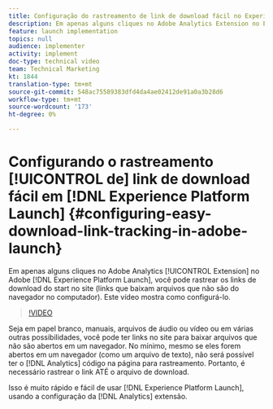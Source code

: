 ```yaml
---
title: Configuração do rastreamento de link de download fácil no Experience Platform Launch
description: Em apenas alguns cliques no Adobe Analytics Extension no Experience Platform Launch, você pode rastrear os links de download do start no seu site (links que baixam arquivos que não são do navegador no computador). Este vídeo mostra como configurá-lo.
feature: launch implementation
topics: null
audience: implementer
activity: implement
doc-type: technical video
team: Technical Marketing
kt: 1844
translation-type: tm+mt
source-git-commit: 548ac75589383dfd4da4ae02412de91a0a3b28d6
workflow-type: tm+mt
source-wordcount: '173'
ht-degree: 0%

---
```



# Configurando o rastreamento [!UICONTROL de] link de download fácil em [!DNL Experience Platform Launch] {#configuring-easy-download-link-tracking-in-adobe-launch}

Em apenas alguns cliques no Adobe Analytics [!UICONTROL Extension] no Adobe [!DNL Experience Platform Launch], você pode rastrear os links de download do start no site (links que baixam arquivos que não são do navegador no computador). Este vídeo mostra como configurá-lo.

>[!VIDEO](https://video.tv.adobe.com/v/25762/?quality=12)

Seja em papel branco, manuais, arquivos de áudio ou vídeo ou em várias outras possibilidades, você pode ter links no site para baixar arquivos que não são abertos em um navegador. No mínimo, mesmo se eles forem abertos em um navegador (como um arquivo de texto), não será possível ter o [!DNL Analytics] código na página para rastreamento. Portanto, é necessário rastrear o link ATÉ o arquivo de download.

Isso é muito rápido e fácil de usar [!DNL Experience Platform Launch], usando a configuração da [!DNL Analytics] extensão.
